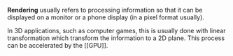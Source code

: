 **Rendering** usually refers to processing information so that it can be displayed on a monitor or a phone display (in a pixel format usually).

In 3D applications, such as computer games, this is usually done with linear transformation which transform the information to a 2D plane. This process can be accelerated by the [[GPU]].